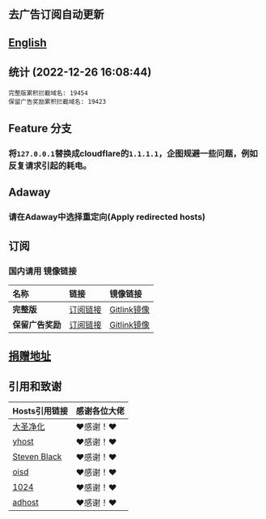## 去广告订阅自动更新
## [English](./README_en.md)

## 统计 (2022-12-26 16:08:44)
```
完整版累积拦截域名: 19454
保留广告奖励累积拦截域名: 19423
```

## Feature 分支
### 将`127.0.0.1`替换成cloudflare的`1.1.1.1`，企图规避一些问题，例如反复请求引起的耗电。

## Adaway
### 请在Adaway中选择**重定向(Apply redirected hosts)**

## 订阅
### 国内请用 **镜像链接**  

| **名称** | **链接** | **镜像链接** |
| :-- | :-- | :-- |
| **完整版** | [订阅链接](https://raw.githubusercontent.com/lingeringsound/10007_auto/Feature1/all) | [Gitlink镜像](https://code.gitlink.org.cn/api/v1/repos/keytoolazy/10007_auto/raw/all?ref=Feature1) |
| **保留广告奖励** | [订阅链接](https://raw.githubusercontent.com/lingeringsound/10007_auto/Feature1/reward) | [Gitlink镜像](https://code.gitlink.org.cn/api/v1/repos/keytoolazy/10007_auto/raw/reward?ref=Feature1) |

## **[捐赠地址](https://github.com/lingeringsound/10007)**

## 引用和致谢
| **Hosts引用链接** | 感谢各位大佬 |
| :-- | :-- |
| [大圣净化](https://github.com/jdlingyu/ad-wars) | ❤感谢！❤ |
| [yhost](https://github.com/VeleSila/yhosts) | ❤感谢！❤ |
| [Steven Black](https://github.com/StevenBlack/hosts) | ❤感谢！❤ |
| [oisd](https://oisd.nl/howto) | ❤感谢！❤ |
| [1024](https://github.com/Goooler/1024_hosts) | ❤感谢！❤ |
| [adhost](https://github.com/E7KMbb/AD-hosts) | ❤感谢！❤ |

